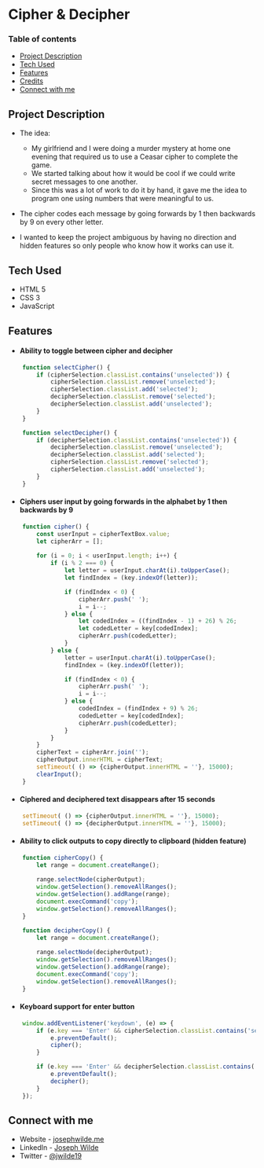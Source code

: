 # Cipher & Decipher

### Table of contents
- [Project Description](#project-description)
- [Tech Used](#tech-used)
- [Features](#features)
- [Credits](#credits)
- [Connect with me](#connect-with-me)

## Project Description
- The idea:
    - My girlfriend and I were doing a murder mystery at home one evening that required us to use a Ceasar cipher to complete the game.
    - We started talking about how it would be cool if we could write secret messages to one another.
    - Since this was a lot of work to do it by hand, it gave me the idea to program one using numbers that were meaningful to us.

- The cipher codes each message by going forwards by 1 then backwards by 9 on every other letter.

- I wanted to keep the project ambiguous by having no direction and hidden features so only people who know how it works can use it.

## Tech Used
- HTML 5
- CSS 3
- JavaScript

## Features
- #### Ability to toggle between cipher and decipher
``` javascript
    function selectCipher() {
        if (cipherSelection.classList.contains('unselected')) {
            cipherSelection.classList.remove('unselected');
            cipherSelection.classList.add('selected');
            decipherSelection.classList.remove('selected');
            decipherSelection.classList.add('unselected');
        }
    }

    function selectDecipher() {
        if (decipherSelection.classList.contains('unselected')) {
            decipherSelection.classList.remove('unselected');
            decipherSelection.classList.add('selected');
            cipherSelection.classList.remove('selected');
            cipherSelection.classList.add('unselected');
        }
    }
```

-  #### Ciphers user input by going forwards in the alphabet by 1 then backwards by 9
``` javascript
    function cipher() {
        const userInput = cipherTextBox.value;
        let cipherArr = [];
        
        for (i = 0; i < userInput.length; i++) {
            if (i % 2 === 0) {
                let letter = userInput.charAt(i).toUpperCase();
                let findIndex = (key.indexOf(letter));

                if (findIndex < 0) {
                    cipherArr.push(' ');
                    i = i--;
                } else {
                    let codedIndex = ((findIndex - 1) + 26) % 26;
                    let codedLetter = key[codedIndex];
                    cipherArr.push(codedLetter);
                }
            } else {
                letter = userInput.charAt(i).toUpperCase();
                findIndex = (key.indexOf(letter));

                if (findIndex < 0) {
                    cipherArr.push(' ');
                    i = i--;
                } else {
                    codedIndex = (findIndex + 9) % 26;
                    codedLetter = key[codedIndex];
                    cipherArr.push(codedLetter);
                }
            }
        }
        cipherText = cipherArr.join('');
        cipherOutput.innerHTML = cipherText;
        setTimeout( () => {cipherOutput.innerHTML = ''}, 15000);
        clearInput();
    }
```

- #### Ciphered and deciphered text disappears after 15 seconds
``` javascript
    setTimeout( () => {cipherOutput.innerHTML = ''}, 15000);
    setTimeout( () => {decipherOutput.innerHTML = ''}, 15000);
```

- #### Ability to click outputs to copy directly to clipboard (hidden feature)
``` javascript
    function cipherCopy() {
        let range = document.createRange();
        
        range.selectNode(cipherOutput);
        window.getSelection().removeAllRanges();
        window.getSelection().addRange(range);
        document.execCommand('copy');
        window.getSelection().removeAllRanges();
    }

    function decipherCopy() {
        let range = document.createRange();
        
        range.selectNode(decipherOutput);
        window.getSelection().removeAllRanges();
        window.getSelection().addRange(range);
        document.execCommand('copy');
        window.getSelection().removeAllRanges();
    }
```

- #### Keyboard support for enter button
``` javascript
    window.addEventListener('keydown', (e) => {
        if (e.key === 'Enter' && cipherSelection.classList.contains('selected')) {
            e.preventDefault();
            cipher();
        }

        if (e.key === 'Enter' && decipherSelection.classList.contains('selected')) {
            e.preventDefault();
            decipher();
        }
    });
```

## Connect with me
- Website - [josephwilde.me](http://www.josephwilde.me)
- LinkedIn - [Joseph Wilde](https://www.linkedin.com/in/joseph-michael1/)
- Twitter - [@jwilde19](https://twitter.com/jwilde19)